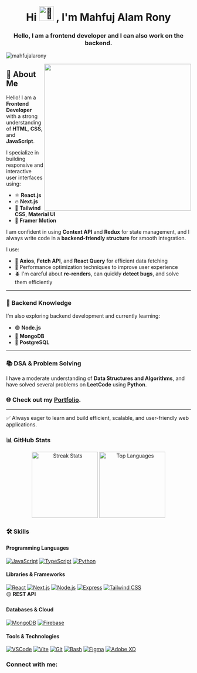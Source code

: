   <h1 align="center">
   Hi
   <picture>
    <source srcset="https://fonts.gstatic.com/s/e/notoemoji/latest/1f44b_1f3fd/512.webp" type="image/webp" />
    <img
     src="https://fonts.gstatic.com/s/e/notoemoji/latest/1f44b_1f3fd/512.gif"
     alt="👋"
     width="40"
     height="40"
    /> </picture
   >, I'm Mahfuj Alam Rony
  </h1>
  <h3 align="center">Hello, I am a frontend developer and I can also work on the backend.</h3>

  <p align="left">
   <img
    src="https://komarev.com/ghpvc/?username=mahfujalarony&label=Profile%20views&color=0e75b6&style=flat"
    alt="mahfujalarony"
   />
  </p>






  <img src="https://i.pinimg.com/originals/ef/16/e4/ef16e4e68b0d3cb81e6bb8a8c3258d7e.gif" align="right" width="400" />



## 👋 About Me

Hello! I am a **Frontend Developer** with a strong understanding of **HTML**, **CSS**, and **JavaScript**.

I specialize in building responsive and interactive user interfaces using:
- ⚛️ **React.js**
- 🔥 **Next.js**
- 🎨 **Tailwind CSS**, **Material UI**
- 🎥 **Framer Motion**

I am confident in using **Context API** and **Redux** for state management, and I always write code in a **backend-friendly structure** for smooth integration.

I use:
- 📡 **Axios**, **Fetch API**, and **React Query** for efficient data fetching
- 🚀 Performance optimization techniques to improve user experience
- 🪲 I'm careful about **re-renders**, can quickly **detect bugs**, and solve them efficiently

---

### 🔧 Backend Knowledge

I’m also exploring backend development and currently learning:
- 🟢 **Node.js**
- 🍃 **MongoDB**
- 🐘 **PostgreSQL**

---

### 📚 DSA & Problem Solving

I have a moderate understanding of **Data Structures and Algorithms**, and have solved several problems on **LeetCode** using **Python**.

 ### 🌐 Check out my [Portfolio](https://my-portfolio-lyart-three-74.vercel.app/).

 


---

✅ Always eager to learn and build efficient, scalable, and user-friendly web applications.


 
   


### 📊 GitHub Stats
<p align="center">
  <img height="180em" src="https://github-readme-streak-stats.herokuapp.com/?user=mahfujalarony" alt="Streak Stats" />
  <img height="180em" src="https://github-readme-stats.vercel.app/api/top-langs/?username=mahfujalarony&show_icons=true&hide_border=true&layout=compact&langs_count=10" alt="Top Languages" />
</p>

### 🛠️ Skills

#### Programming Languages  
[![JavaScript](https://skillicons.dev/icons?i=js)](https://developer.mozilla.org/en-US/docs/Web/JavaScript) [![TypeScript](https://skillicons.dev/icons?i=ts)](https://www.typescriptlang.org/) [![Python](https://skillicons.dev/icons?i=py)](https://www.python.org/)

#### Libraries & Frameworks  
[![React](https://skillicons.dev/icons?i=react)](https://reactjs.org/) [![Next.js](https://skillicons.dev/icons?i=next)](https://nextjs.org/) [![Node.js](https://skillicons.dev/icons?i=nodejs)](https://nodejs.org/) [![Express](https://skillicons.dev/icons?i=express)](https://expressjs.com/) [![Tailwind CSS](https://skillicons.dev/icons?i=tailwind)](https://tailwindcss.com/)  
🟡 **REST API**

#### Databases & Cloud  
[![MongoDB](https://skillicons.dev/icons?i=mongo)](https://www.mongodb.com/) [![Firebase](https://skillicons.dev/icons?i=firebase)](https://firebase.google.com/)

#### Tools & Technologies  
[![VSCode](https://skillicons.dev/icons?i=vscode)](https://code.visualstudio.com/) [![Vite](https://skillicons.dev/icons?i=vite)](https://vitejs.dev/) [![Git](https://skillicons.dev/icons?i=git)](https://git-scm.com/) [![Bash](https://skillicons.dev/icons?i=bash)](https://www.gnu.org/software/bash/) [![Figma](https://skillicons.dev/icons?i=figma)](https://www.figma.com/) [![Adobe XD](https://skillicons.dev/icons?i=xd)](https://www.adobe.com/products/xd.html)




</p>

<h3 align="left">Connect with me:</h3>

  <p align="left">
   <a href="https://www.linkedin.com/in/mahfuj-alam-rony-b14458248" target="blank"
    ><img
     src="https://img.shields.io/badge/LinkedIn-0077B5?style=for-the-badge&logo=linkedin&logoColor=white"
     alt=""
   /></a>
  <a href="https://www.instagram.com/rnimaahphujaalm/" target="blank"
    ><img
     src="https://img.shields.io/badge/Instagram-E4405F?style=for-the-badge&logo=instagram&logoColor=white"
     alt=""
   /></a>
<p>

<p align="left"><a href="https://web.facebook.com/profile.php?id=100070429084257" target="blank"
    ><img
     src="https://img.shields.io/badge/Facebook-1877F2?style=for-the-badge&logo=facebook&logoColor=white"
     alt=""
   /></a>
<a href="https://wa.me/01784343983" target="blank"
    ><img
     src="https://img.shields.io/badge/WhatsApp-25D366?style=for-the-badge&logo=whatsapp&logoColor=white"
     alt=""
   /></a></p>


